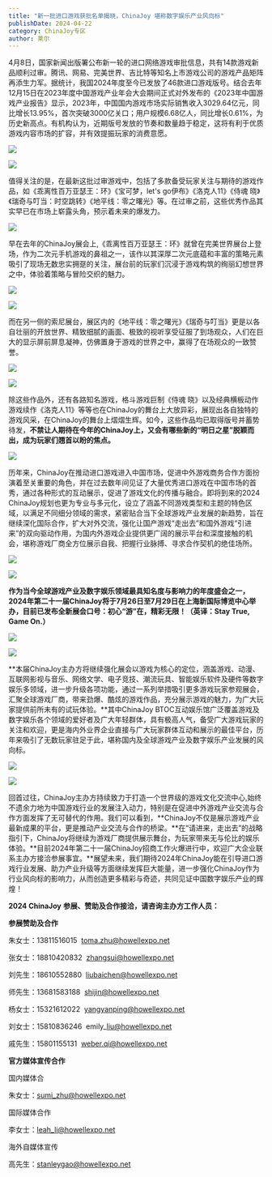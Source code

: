 ```yaml
---
title: "新一批进口游戏获批名单揭晓，ChinaJoy 堪称数字娱乐产业风向标"
publishDate: 2024-04-22
category: ChinaJoy专区
author: 莱尔
---
```


4月8日，国家新闻出版署公布新一轮的进口网络游戏审批信息，共有14款游戏新品顺利过审。腾讯、网易、完美世界、吉比特等知名上市游戏公司的游戏产品矩阵再添生力军。据统计，我国2024年度至今已发放了46款进口游戏版号。结合去年12月15日在2023年度中国游戏产业年会大会期间正式对外发布的《2023年中国游戏产业报告》显示，2023年，中国国内游戏市场实际销售收入3029.64亿元，同比增长13.95%，首次突破3000亿关口；用户规模6.68亿人，同比增长0.61%，为历史新高点。有机构认为，近期版号发放的节奏和数量趋于稳定，这将有利于优质游戏内容市场的扩容，并有效提振玩家的消费意愿。

![](https://ec-net-1251389766.cos.ap-shanghai.myqcloud.com/wp-content/uploads/2024/04/20240422182914132.png)

![](https://ec-net-1251389766.cos.ap-shanghai.myqcloud.com/wp-content/uploads/2024/04/20240422182915197.png)

值得关注的是，在最新这批过审游戏中，包括了多款备受玩家关注与期待的游戏作品，如《乖离性百万亚瑟王：环》《宝可梦，let's go伊布》《洛克人11》《侍魂 晓》《瑞奇与叮当：时空跳转》《地平线：零之曙光》等。在过审之前，这些优秀作品其实早已在市场上崭露头角，预示着未来的爆发力。

![](https://ec-net-1251389766.cos.ap-shanghai.myqcloud.com/wp-content/uploads/2024/04/20240422183011433.png)

早在去年的ChinaJoy展会上,《乖离性百万亚瑟王：环》就曾在完美世界展台上登场，作为二次元手机游戏的鼻祖之一，该作以其深厚二次元底蕴和丰富的策略元素吸引了现场无数忠实拥趸的关注，展台前的玩家们沉浸于游戏构筑的绚丽幻想世界之中，体验着策略与冒险交织的魅力。

![](https://ec-net-1251389766.cos.ap-shanghai.myqcloud.com/wp-content/uploads/2024/04/20240422183013491.png)

![](https://ec-net-1251389766.cos.ap-shanghai.myqcloud.com/wp-content/uploads/2024/04/20240422183015211.png)

而在另一侧的索尼展台，展区内的《地平线：零之曙光》《瑞奇与叮当》更是以各自壮丽的开放世界、精致细腻的画面、极致的视听享受征服了到场观众，人们在巨大的显示屏前屏息凝神，仿佛置身于游戏的世界之中，赢得了在场观众的一致赞誉。

![](https://ec-net-1251389766.cos.ap-shanghai.myqcloud.com/wp-content/uploads/2024/04/20240422183017711.png)

![](https://ec-net-1251389766.cos.ap-shanghai.myqcloud.com/wp-content/uploads/2024/04/20240422183019624.png)

除这些作品外，还有各路知名游戏，格斗游戏巨制《侍魂 晓》以及经典横板动作游戏续作《洛克人11》等等也在ChinaJoy的舞台上大放异彩，展现出各自独特的游戏风采，在ChinaJoy的舞台上熠熠生辉。如今，这些作品均已取得版号并蓄势待发，**不禁让人期待在今年的ChinaJoy上，又会有哪些新的“明日之星”脱颖而出，成为玩家们翘首以盼的焦点。**

![](https://ec-net-1251389766.cos.ap-shanghai.myqcloud.com/wp-content/uploads/2024/04/20240422183021889.png)

历年来，ChinaJoy在推动进口游戏进入中国市场，促进中外游戏商务合作方面扮演着至关重要的角色，并在过去数年间见证了大量优秀进口游戏在中国市场的首秀，通过各种形式的互动展示，促进了游戏文化的传播与融合。即将到来的2024 ChinaJoy规划也更为专业与多元化，设立了涵盖不同游戏类型和主题的特色区域，以满足不同细分领域的需求，紧密贴合当下全球游戏产业发展的新趋势，旨在继续深化国际合作，扩大对外交流，强化让国产游戏“走出去”和国外游戏“引进来”的双向驱动作用，为国内外游戏企业提供更广阔的展示平台和深度接触的机会，堪称游戏厂商全方位展示自我、把握行业脉搏、寻求合作契机的绝佳场所。

![](https://ec-net-1251389766.cos.ap-shanghai.myqcloud.com/wp-content/uploads/2024/04/20240422183024834-1024x576.png)

![](https://ec-net-1251389766.cos.ap-shanghai.myqcloud.com/wp-content/uploads/2024/04/20240422183026520-1024x652.png)

**作为当今全球游戏产业及数字娱乐领域最具知名度与影响力的年度盛会之一，2024年第二十一届ChinaJoy将于7月26日至7月29日在上海新国际博览中心举办，目前已发布全新展会口号：初心“游”在，精彩无限！（英译：Stay True, Game On.）**

![](https://ec-net-1251389766.cos.ap-shanghai.myqcloud.com/wp-content/uploads/2024/04/20240422183028903.png)

![](https://ec-net-1251389766.cos.ap-shanghai.myqcloud.com/wp-content/uploads/2024/04/20240422183029665.png)

**本届ChinaJoy主办方将继续强化展会以游戏为核心的定位，涵盖游戏、动漫、互联网影视与音乐、网络文学、电子竞技、潮流玩具、智能娱乐软件及硬件等数字娱乐多领域，进一步升级各项功能，通过一系列举措吸引更多游戏玩家参观展会，汇聚全球游戏厂商，带来劲爆、酷炫的游戏作品，充分展示游戏的魅力，为广大玩家提供前所未有的试玩体验。**其中ChinaJoy BTOC互动娱乐馆广泛覆盖游戏及数字娱乐各个领域的爱好者及广大年轻群体，具有极高人气，备受广大游戏玩家的关注和欢迎，更是海内外业界企业直接与广大玩家群体互动和展示的最佳平台，历年来吸引了无数玩家驻足于此，堪称国内及全球游戏产业及数字娱乐产业发展的风向标。

![](https://ec-net-1251389766.cos.ap-shanghai.myqcloud.com/wp-content/uploads/2024/04/20240422183030807.png)

![](https://ec-net-1251389766.cos.ap-shanghai.myqcloud.com/wp-content/uploads/2024/04/20240422183032490.png)

回首过往，ChinaJoy主办方持续致力于打造一个世界级的游戏文化交流中心,始终不遗余力地为中国游戏行业的发展注入动力，特别是在促进中外游戏产业交流与合作方面发挥了无可替代的作用。我们可以看到，**ChinaJoy不仅是展示游戏产业最新成果的平台，更是推动产业交流与合作的桥梁。**在“请进来，走出去”的战略指引下，ChinaJoy将继续为游戏厂商提供展示舞台，为玩家带来无与伦比的娱乐体验。**目前2024年第二十一届ChinaJoy招商工作火爆进行中，欢迎广大企业联系主办方接洽参展事宜。**展望未来，我们期待2024年ChinaJoy能在引导进口游戏行业发展、助力产业升级等方面继续发挥巨大能量，进一步强化ChinaJoy作为行业风向标的影响力，从而创造更多精彩与奇迹，共同见证中国数字娱乐产业的辉煌！

**2024 ChinaJoy** **参展、赞助及合作接洽，请咨询主办方工作人员：**

  
**参展赞助及合作**

朱女士：13811516015  toma.zhu@howellexpo.net

张女士：18810420832  zhangsui@howellexpo.net

刘先生：18610552880  liubaichen@howellexpo.net

师先生：13681583188  shijin@howellexpo.net

杨女士：15321612022  [yangyanping@howellexpo.net](mailto:yangyanping@howellexpo.net)

刘女士：15810836246  emily\_liu@howellexpo.net

戚先生：15801155131  [weber.qi@howellexpo.net](mailto:weber.qi@howellexpo.net)

  
**官方媒体宣传合作**

国内媒体合

朱女士：[sumi\_zhu@howellexpo.net](mailto:sumi_zhu@howellexpo.net)

国际媒体合作

李女士：[leah\_li@howellexpo.net](mailto:leah_li@howellexpo.net)

海外自媒体宣传

高先生：stanleygao@howellexpo.net
